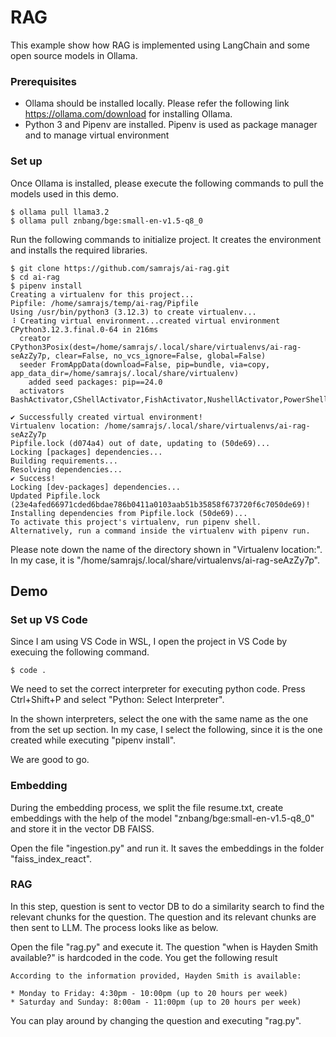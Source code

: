 # RAG

This example show how RAG is implemented using LangChain and some open source models in Ollama.

### Prerequisites

* Ollama should be installed locally. Please refer the following link https://ollama.com/download for installing Ollama.
* Python 3 and Pipenv are installed. Pipenv is used as package manager and to manage virtual environment

### Set up
Once Ollama is installed, please execute the following commands to pull the models used in this demo.

```console
$ ollama pull llama3.2
$ ollama pull znbang/bge:small-en-v1.5-q8_0
```

Run the following commands to initialize project. It creates the environment and installs the required libraries.

```console
$ git clone https://github.com/samrajs/ai-rag.git
$ cd ai-rag
$ pipenv install
Creating a virtualenv for this project...
Pipfile: /home/samrajs/temp/ai-rag/Pipfile
Using /usr/bin/python3 (3.12.3) to create virtualenv...
⠸ Creating virtual environment...created virtual environment CPython3.12.3.final.0-64 in 216ms
  creator CPython3Posix(dest=/home/samrajs/.local/share/virtualenvs/ai-rag-seAzZy7p, clear=False, no_vcs_ignore=False, global=False)
  seeder FromAppData(download=False, pip=bundle, via=copy, app_data_dir=/home/samrajs/.local/share/virtualenv)
    added seed packages: pip==24.0
  activators BashActivator,CShellActivator,FishActivator,NushellActivator,PowerShellActivator,PythonActivator

✔ Successfully created virtual environment!
Virtualenv location: /home/samrajs/.local/share/virtualenvs/ai-rag-seAzZy7p
Pipfile.lock (d074a4) out of date, updating to (50de69)...
Locking [packages] dependencies...
Building requirements...
Resolving dependencies...
✔ Success!
Locking [dev-packages] dependencies...
Updated Pipfile.lock (23e4afed66971cded6bdae786b0411a0103aab51b35858f673720f6c7050de69)!
Installing dependencies from Pipfile.lock (50de69)...
To activate this project's virtualenv, run pipenv shell.
Alternatively, run a command inside the virtualenv with pipenv run.
```

Please note down the name of the directory shown in "Virtualenv location:". In my case, it is "/home/samrajs/.local/share/virtualenvs/ai-rag-seAzZy7p".

## Demo
### Set up VS Code

Since I am using VS Code in WSL, I open the project in VS Code by execuing the following command.

```console
$ code .
```

We need to set the correct interpreter for executing python code. Press Ctrl+Shift+P and select "Python: Select Interpreter".

In the shown interpreters, select the one with the same name as the one from the set up section. In my case, I select the following, since it is the one created while executing "pipenv install".

We are good to go.

### Embedding

During the embedding process, we split the file resume.txt, create embeddings with the help of the model "znbang/bge:small-en-v1.5-q8_0" and store it in the vector DB FAISS. 

Open the file "ingestion.py" and run it. It saves the embeddings in the folder "faiss_index_react".

### RAG

In this step, question is sent to vector DB to do a similarity search to find the relevant chunks for the question. The question and its relevant chunks are then sent to LLM. The process looks like as below.

Open the file "rag.py" and execute it. The question "when is Hayden Smith available?" is hardcoded in the code. You get the following result

```console
According to the information provided, Hayden Smith is available:

* Monday to Friday: 4:30pm - 10:00pm (up to 20 hours per week)
* Saturday and Sunday: 8:00am - 11:00pm (up to 20 hours per week)
```
You can play around by changing the question and executing "rag.py".
